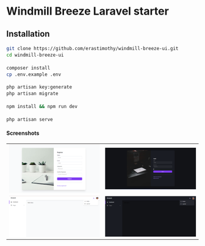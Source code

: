 # Windmill Breeze Laravel starter

## Installation

```bash
git clone https://github.com/erastimothy/windmill-breeze-ui.git
cd windmill-breeze-ui

composer install
cp .env.example .env

php artisan key:generate
php artisan migrate

npm install && npm run dev

php artisan serve
```
#### Screenshots

|                             |                             |
| --------------------------- | --------------------------- |
| ![Register Light](public/img/ss/light.png) | ![Login Dark](public/img/ss/dark.png) |
| ![Dashboard Light](public/img/ss/dashboard-light.png) | ![Dashboard Dark](public/img/ss/dashboard-dark.png) |

